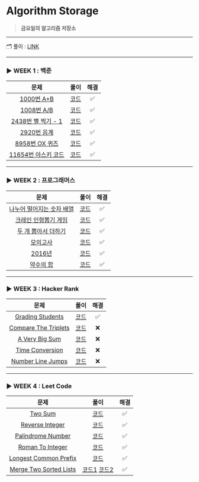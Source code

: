 # Algorithm Storage
> __금요일의 알고리즘 저장소__
---
🗂  풀이 : [LINK](https://velog.io/@hemudi?tag=%EC%BD%94%EB%94%A9%ED%85%8C%EC%8A%A4%ED%8A%B8-JS)

---
### __► WEEK 1 : 백준__
|문제|풀이|해결|
|:---:|:---:|:---:|
|[1000번 A+B](https://www.acmicpc.net/problem/1000)|[코드](week_1/baekjoon_1000.js)|✅|
|[1008번 A/B](https://www.acmicpc.net/problem/1008)|[코드](week_1/baekjoon_1008.js)|✅|
|[2438번 별 찍기 - 1](https://www.acmicpc.net/problem/2438)|[코드](week_1/baekjoon_2438.js)|✅|
|[2920번 음계](https://www.acmicpc.net/problem/2920)|[코드](week_1/baekjoon_2920.js)|✅|
|[8958번 OX 퀴즈](https://www.acmicpc.net/problem/8958)|[코드](week_1/baekjoon_8958.js)|✅|
|[11654번 아스키 코드](https://www.acmicpc.net/problem/11654)|[코드](week_1/baekjoon_11654.js)|✅|
---
### __► WEEK 2 : 프로그래머스__
|문제|풀이|해결|
|:---:|:---:|:---:|
|[나누어 떨어지는 숫자 배열](https://programmers.co.kr/learn/courses/30/lessons/12910)|[코드](week_2/programmers_12910.js)|✅|
|[크레인 인형뽑기 게임](https://programmers.co.kr/learn/courses/30/lessons/64061)|[코드](week_2/programmers_64061.js)|✅|
|[두 개 뽑아서 더하기](https://programmers.co.kr/learn/courses/30/lessons/68644)|[코드](week_2/programmers_68644.js)|✅|
|[모의고사](https://programmers.co.kr/learn/courses/30/lessons/42840)|[코드](week_2/programmers_42840.js)|✅|
|[2016년](https://programmers.co.kr/learn/courses/30/lessons/12901)|[코드](week_2/programmers_12901.js)|✅|
|[약수의 합](https://programmers.co.kr/learn/courses/30/lessons/12928)|[코드](week_2/programmers_12928.js)|✅|
---
### __► WEEK 3 : Hacker Rank__
|문제|풀이|해결|
|:---:|:---:|:---:|
|[Grading Students](https://www.hackerrank.com/challenges/grading/problem)|[코드](week_3/hacker_rank_grading_students.js)|✅|
|[Compare The Triplets](https://www.hackerrank.com/challenges/compare-the-triplets/problem)|[코드]()|❌|
|[A Very Big Sum](https://www.hackerrank.com/challenges/a-very-big-sum/problem)|[코드]()|❌|
|[Time Conversion](https://www.hackerrank.com/challenges/time-conversion/problem)|[코드]()|❌|
|[Number Line Jumps](https://www.hackerrank.com/challenges/kangaroo/problem)|[코드]()|❌|
---
### __► WEEK 4 : Leet Code__
|문제|풀이|해결|
|:---:|:---:|:---:|
|[Two Sum](https://leetcode.com/problems/two-sum/)|[코드](week_4/leetcode_two_sum.js)|✅|
|[Reverse Integer](https://leetcode.com/problems/reverse-integer/)|[코드](week_4/leetcode_reverse_integer.js)|✅|
|[Palindrome Number](https://leetcode.com/problems/palindrome-number/)|[코드](week_4/leetcode_palindrome_number.js)|✅|
|[Roman To Integer](https://leetcode.com/problems/roman-to-integer/)|[코드](week_4/leetcode_roman_to_integer.js)|✅|
|[Longest Common Prefix](https://leetcode.com/problems/longest-common-prefix/)|[코드](week_4/leetcode_longest_common_prefix)|✅|
|[Merge Two Sorted Lists](https://leetcode.com/problems/merge-two-sorted-lists/)|[코드1](week_4/leetcode_merge_sorted_lists.js) [코드2](week_4/leetcode_merge_sorted_lists_recursive.js)|✅|







